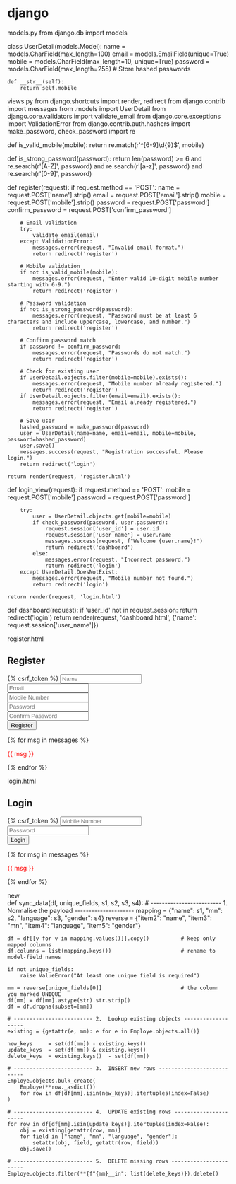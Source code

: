 


# django



models.py
from django.db import models

class UserDetail(models.Model):
    name = models.CharField(max_length=100)
    email = models.EmailField(unique=True)
    mobile = models.CharField(max_length=10, unique=True)
    password = models.CharField(max_length=255)  # Store hashed passwords

    def __str__(self):
        return self.mobile



views.py
from django.shortcuts import render, redirect
from django.contrib import messages
from .models import UserDetail
from django.core.validators import validate_email
from django.core.exceptions import ValidationError
from django.contrib.auth.hashers import make_password, check_password
import re

def is_valid_mobile(mobile):
    return re.match(r'^[6-9]\d{9}$', mobile)

def is_strong_password(password):
    return len(password) >= 6 and re.search(r'[A-Z]', password) and re.search(r'[a-z]', password) and re.search(r'[0-9]', password)

def register(request):
    if request.method == 'POST':
        name = request.POST['name'].strip()
        email = request.POST['email'].strip()
        mobile = request.POST['mobile'].strip()
        password = request.POST['password']
        confirm_password = request.POST['confirm_password']

        # Email validation
        try:
            validate_email(email)
        except ValidationError:
            messages.error(request, "Invalid email format.")
            return redirect('register')

        # Mobile validation
        if not is_valid_mobile(mobile):
            messages.error(request, "Enter valid 10-digit mobile number starting with 6-9.")
            return redirect('register')

        # Password validation
        if not is_strong_password(password):
            messages.error(request, "Password must be at least 6 characters and include uppercase, lowercase, and number.")
            return redirect('register')

        # Confirm password match
        if password != confirm_password:
            messages.error(request, "Passwords do not match.")
            return redirect('register')

        # Check for existing user
        if UserDetail.objects.filter(mobile=mobile).exists():
            messages.error(request, "Mobile number already registered.")
            return redirect('register')
        if UserDetail.objects.filter(email=email).exists():
            messages.error(request, "Email already registered.")
            return redirect('register')

        # Save user
        hashed_password = make_password(password)
        user = UserDetail(name=name, email=email, mobile=mobile, password=hashed_password)
        user.save()
        messages.success(request, "Registration successful. Please login.")
        return redirect('login')

    return render(request, 'register.html')


def login_view(request):
    if request.method == 'POST':
        mobile = request.POST['mobile']
        password = request.POST['password']

        try:
            user = UserDetail.objects.get(mobile=mobile)
            if check_password(password, user.password):
                request.session['user_id'] = user.id
                request.session['user_name'] = user.name
                messages.success(request, f"Welcome {user.name}!")
                return redirect('dashboard')
            else:
                messages.error(request, "Incorrect password.")
                return redirect('login')
        except UserDetail.DoesNotExist:
            messages.error(request, "Mobile number not found.")
            return redirect('login')

    return render(request, 'login.html')


def dashboard(request):
    if 'user_id' not in request.session:
        return redirect('login')
    return render(request, 'dashboard.html', {'name': request.session['user_name']})


register.html

<!DOCTYPE html>
<html>
<head>
    <title>Register</title>
</head>
<body>
<h2>Register</h2>
<form method="POST">
    {% csrf_token %}
    <input type="text" name="name" placeholder="Name" required><br>
    <input type="email" name="email" placeholder="Email" required><br>
    <input type="text" name="mobile" placeholder="Mobile Number" required><br>
    <input type="password" name="password" placeholder="Password" required><br>
    <input type="password" name="confirm_password" placeholder="Confirm Password" required><br>
    <button type="submit">Register</button>
</form>

{% for msg in messages %}
    <p style="color:red">{{ msg }}</p>
{% endfor %}
</body>
</html>


login.html
<!DOCTYPE html>
<html>
<head>
    <title>Login</title>
</head>
<body>
<h2>Login</h2>
<form method="POST">
    {% csrf_token %}
    <input type="text" name="mobile" placeholder="Mobile Number" required><br>
    <input type="password" name="password" placeholder="Password" required><br>
    <button type="submit">Login</button>
</form>

{% for msg in messages %}
    <p style="color:red">{{ msg }}</p>
{% endfor %}
</body>
</html>



new  
def sync_data(df, unique_fields, s1, s2, s3, s4):
    # ------------------------- 1.  Normalise the payload ---------------------
    mapping   = {"name": s1, "mn": s2, "language": s3, "gender": s4}
    reverse   = {"item2": "name", "item3": "mn", "item4": "language", "item5": "gender"}

    df = df[[v for v in mapping.values()]].copy()          # keep only mapped columns
    df.columns = list(mapping.keys())                      # rename to model-field names

    if not unique_fields:
        raise ValueError("At least one unique field is required")

    mm = reverse[unique_fields[0]]                         # the column you marked UNIQUE
    df[mm] = df[mm].astype(str).str.strip()
    df = df.dropna(subset=[mm])

    # ------------------------- 2.  Lookup existing objects -------------------
    existing = {getattr(e, mm): e for e in Employe.objects.all()}

    new_keys     = set(df[mm]) - existing.keys()
    update_keys  = set(df[mm]) & existing.keys()
    delete_keys  = existing.keys()  - set(df[mm])

    # ------------------------- 3.  INSERT new rows ---------------------------
    Employe.objects.bulk_create(
        Employe(**row._asdict())
        for row in df[df[mm].isin(new_keys)].itertuples(index=False)
    )

    # ------------------------- 4.  UPDATE existing rows ----------------------
    for row in df[df[mm].isin(update_keys)].itertuples(index=False):
        obj = existing[getattr(row, mm)]
        for field in ["name", "mn", "language", "gender"]:
            setattr(obj, field, getattr(row, field))
        obj.save()

    # ------------------------- 5.  DELETE missing rows -----------------------
    Employe.objects.filter(**{f"{mm}__in": list(delete_keys)}).delete()